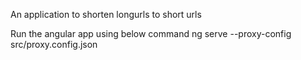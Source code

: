 An application to shorten longurls to short urls

Run the angular app using below command
ng serve --proxy-config src/proxy.config.json
